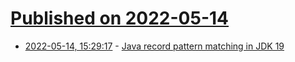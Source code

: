 # [Published on 2022-05-14](index.md)

* [2022-05-14, 15:29:17](https://news.ycombinator.com/item?id=31378896) - [Java record pattern matching in JDK 19](https://openjdk.java.net/jeps/405)
